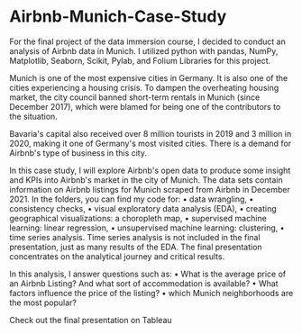 # Airbnb-Munich-Case-Study

For the final project of the data immersion course, I decided to conduct an analysis of Airbnb data in Munich. I utilized python with pandas, NumPy, Matplotlib, Seaborn, Scikit, Pylab, and Folium Libraries for this project.

Munich is one of the most expensive cities in Germany. It is also one of the cities experiencing a housing crisis. To dampen the overheating housing market, the city council banned short-term rentals in Munich (since December 2017), which were blamed for being one of the contributors to the situation.

Bavaria's capital also received over 8 million tourists in 2019 and 3 million in 2020, making it one of Germany's most visited cities. There is a demand for Airbnb's type of business in this city.

In this case study, I will explore Airbnb's open data to produce some insight and KPIs into Airbnb's market in the city of Munich. 
The data sets contain information on Airbnb listings for Munich scraped from Airbnb in December 2021.
In the folders, you can find my code for:
•	data wrangling,
•	consistency checks,
•	visual exploratory data analysis (EDA),
•	creating geographical visualizations: a choropleth map,
•	supervised machine learning: linear regression,
•	unsupervised machine learning: clustering,
•	time series analysis.
Time series analysis is not included in the final presentation, just as many results of the EDA. The final presentation concentrates on the analytical journey and critical results.

In this analysis, I answer questions such as:
•	What is the average price of an Airbnb Listing? And what sort of accommodation is available?
•	What factors influence the price of the listing?
•	which Munich neighborhoods are the most popular?

Check out the final presentation on Tableau 


